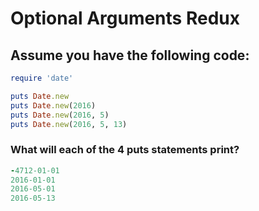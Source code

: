 # Optional Arguments Redux

## Assume you have the following code:

```ruby
require 'date'

puts Date.new
puts Date.new(2016)
puts Date.new(2016, 5)
puts Date.new(2016, 5, 13)
```

### What will each of the 4 puts statements print?

```ruby
-4712-01-01
2016-01-01
2016-05-01
2016-05-13
```
